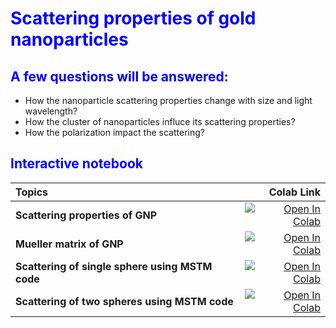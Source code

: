 <H1 style="color: blue">
Scattering properties of gold nanoparticles
</H1>

<H2 style="color:blue">
A few questions	will be	answered:
</H2>

- How the nanoparticle scattering properties change with size and light wavelength?
- How the cluster of nanoparticles influce its scattering properties?
- How the polarization impact the scattering?

<H2 style="color:blue">
Interactive notebook
</H2>

| Topics | Colab Link |
| :--- | ---: |
| **Scattering properties of GNP** | [![Open In Colab](https://colab.research.google.com/assets/colab-badge.svg)](https://colab.research.google.com/github/kiwiriver/scatt_nanoparticle/blob/master/notebook/t01_mie.ipynb)|
| **Mueller matrix of GNP** | [![Open In Colab](https://colab.research.google.com/assets/colab-badge.svg)](https://colab.research.google.com/github/kiwiriver/scatt_nanoparticle/blob/master/notebook/t01_mie2_mueller.ipynb)|
| **Scattering of single sphere using MSTM code** | [![Open In Colab](https://colab.research.google.com/assets/colab-badge.svg)](https://colab.research.google.com/github/kiwiriver/scatt_nanoparticle/blob/master/notebook/t02_mstm.ipynb)|
| **Scattering of two spheres using MSTM code** | [![Open In Colab](https://colab.research.google.com/assets/colab-badge.svg)](https://colab.research.google.com/github/kiwiriver/scatt_nanoparticle/blob/master/notebook/t03_two_spheres.ipynb)|


